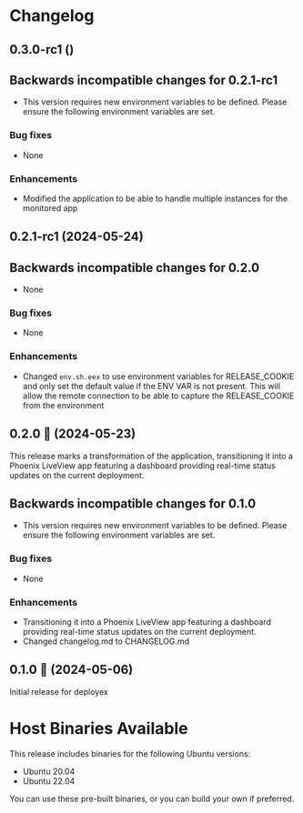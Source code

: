 # Changelog

## 0.3.0-rc1 ()

## Backwards incompatible changes for 0.2.1-rc1
 * This version requires new environment variables to be defined. Please ensure the following environment variables are set.

### Bug fixes
 * None

### Enhancements
 * Modified the application to be able to handle multiple instances for the monitored app

## 0.2.1-rc1 (2024-05-24)

## Backwards incompatible changes for 0.2.0
 * None

### Bug fixes
 * None

### Enhancements
 * Changed `env.sh.eex` to use environment variables for RELEASE_COOKIE and only set the default value if the ENV VAR is not present. 
 This will allow the remote connection to be able to capture the RELEASE_COOKIE from the environment

## 0.2.0 🚀 (2024-05-23)

This release marks a transformation of the application, transitioning it into a Phoenix LiveView app featuring a dashboard providing real-time status updates on the current deployment.

## Backwards incompatible changes for 0.1.0
 * This version requires new environment variables to be defined. Please ensure the following environment variables are set.

### Bug fixes
 * None

### Enhancements
 * Transitioning it into a Phoenix LiveView app featuring a dashboard providing real-time status updates on the current deployment.
 * Changed changelog.md to CHANGELOG.md

## 0.1.0 🚀 (2024-05-06)

Initial release for deployex

# Host Binaries Available

This release includes binaries for the following Ubuntu versions:

 * Ubuntu 20.04
 * Ubuntu 22.04

 You can use these pre-built binaries, or you can build your own if preferred.
